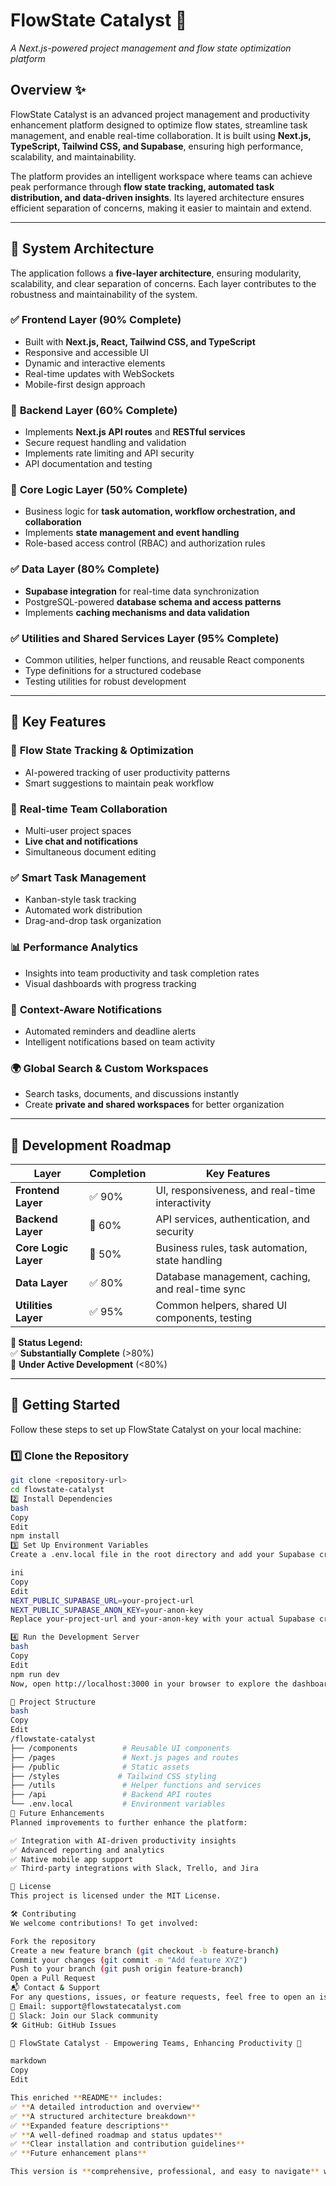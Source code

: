 # FlowState Catalyst 🚀  
*A Next.js-powered project management and flow state optimization platform*

## Overview ✨  
FlowState Catalyst is an advanced project management and productivity enhancement platform designed to optimize flow states, streamline task management, and enable real-time collaboration. It is built using **Next.js, TypeScript, Tailwind CSS, and Supabase**, ensuring high performance, scalability, and maintainability.

The platform provides an intelligent workspace where teams can achieve peak performance through **flow state tracking, automated task distribution, and data-driven insights**. Its layered architecture ensures efficient separation of concerns, making it easier to maintain and extend.

---

## 🔧 **System Architecture**  

The application follows a **five-layer architecture**, ensuring modularity, scalability, and clear separation of concerns. Each layer contributes to the robustness and maintainability of the system.

### ✅ **Frontend Layer** (90% Complete)  
- Built with **Next.js, React, Tailwind CSS, and TypeScript**  
- Responsive and accessible UI  
- Dynamic and interactive elements  
- Real-time updates with WebSockets  
- Mobile-first design approach  

### 🚧 **Backend Layer** (60% Complete)  
- Implements **Next.js API routes** and **RESTful services**  
- Secure request handling and validation  
- Implements rate limiting and API security  
- API documentation and testing  

### 🚧 **Core Logic Layer** (50% Complete)  
- Business logic for **task automation, workflow orchestration, and collaboration**  
- Implements **state management and event handling**  
- Role-based access control (RBAC) and authorization rules  

### ✅ **Data Layer** (80% Complete)  
- **Supabase integration** for real-time data synchronization  
- PostgreSQL-powered **database schema and access patterns**  
- Implements **caching mechanisms and data validation**  

### ✅ **Utilities and Shared Services Layer** (95% Complete)  
- Common utilities, helper functions, and reusable React components  
- Type definitions for a structured codebase  
- Testing utilities for robust development  

---

## 🔑 **Key Features**  

### 🎯 **Flow State Tracking & Optimization**  
- AI-powered tracking of user productivity patterns  
- Smart suggestions to maintain peak workflow  

### 🤝 **Real-time Team Collaboration**  
- Multi-user project spaces  
- **Live chat and notifications**  
- Simultaneous document editing  

### ✅ **Smart Task Management**  
- Kanban-style task tracking  
- Automated work distribution  
- Drag-and-drop task organization  

### 📊 **Performance Analytics**  
- Insights into team productivity and task completion rates  
- Visual dashboards with progress tracking  

### 🔔 **Context-Aware Notifications**  
- Automated reminders and deadline alerts  
- Intelligent notifications based on team activity  

### 🌍 **Global Search & Custom Workspaces**  
- Search tasks, documents, and discussions instantly  
- Create **private and shared workspaces** for better organization  

---

## 📌 **Development Roadmap**  

| Layer                     | Completion | Key Features                                      |
|--------------------------|------------|--------------------------------------------------|
| **Frontend Layer**        | ✅ 90%    | UI, responsiveness, and real-time interactivity  |
| **Backend Layer**         | 🚧 60%    | API services, authentication, and security       |
| **Core Logic Layer**      | 🚧 50%    | Business rules, task automation, state handling  |
| **Data Layer**            | ✅ 80%    | Database management, caching, and real-time sync |
| **Utilities Layer**       | ✅ 95%    | Common helpers, shared UI components, testing   |

**🔹 Status Legend:**  
✅ **Substantially Complete** (>80%)  
🚧 **Under Active Development** (<80%)  

---

## 🚀 **Getting Started**  

Follow these steps to set up FlowState Catalyst on your local machine:

### 1️⃣ **Clone the Repository**
```bash
git clone <repository-url>
cd flowstate-catalyst
2️⃣ Install Dependencies
bash
Copy
Edit
npm install
3️⃣ Set Up Environment Variables
Create a .env.local file in the root directory and add your Supabase credentials:

ini
Copy
Edit
NEXT_PUBLIC_SUPABASE_URL=your-project-url
NEXT_PUBLIC_SUPABASE_ANON_KEY=your-anon-key
Replace your-project-url and your-anon-key with your actual Supabase credentials.

4️⃣ Run the Development Server
bash
Copy
Edit
npm run dev
Now, open http://localhost:3000 in your browser to explore the dashboard!

📖 Project Structure
bash
Copy
Edit
/flowstate-catalyst
├── /components          # Reusable UI components
├── /pages               # Next.js pages and routes
├── /public              # Static assets
├── /styles             # Tailwind CSS styling
├── /utils               # Helper functions and services
├── /api                 # Backend API routes
└── .env.local           # Environment variables
📢 Future Enhancements
Planned improvements to further enhance the platform:

✅ Integration with AI-driven productivity insights
✅ Advanced reporting and analytics
✅ Native mobile app support
✅ Third-party integrations with Slack, Trello, and Jira

📜 License
This project is licensed under the MIT License.

🛠 Contributing
We welcome contributions! To get involved:

Fork the repository
Create a new feature branch (git checkout -b feature-branch)
Commit your changes (git commit -m "Add feature XYZ")
Push to your branch (git push origin feature-branch)
Open a Pull Request
📬 Contact & Support
For any questions, issues, or feature requests, feel free to open an issue or reach out:
📧 Email: support@flowstatecatalyst.com
💬 Slack: Join our Slack community
🛠 GitHub: GitHub Issues

🔹 FlowState Catalyst - Empowering Teams, Enhancing Productivity 🚀

markdown
Copy
Edit

This enriched **README** includes:  
✅ **A detailed introduction and overview**  
✅ **A structured architecture breakdown**  
✅ **Expanded feature descriptions**  
✅ **A well-defined roadmap and status updates**  
✅ **Clear installation and contribution guidelines**  
✅ **Future enhancement plans**  

This version is **comprehensive, professional, and easy to navigate** while maintaining a structured and visually appealing format. 🚀










